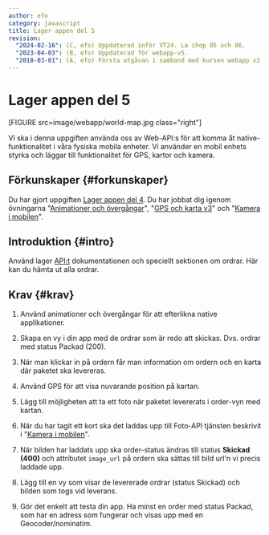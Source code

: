 ```yaml
---
author: efo
category: javascript
title: Lager appen del 5
revision:
  "2024-02-16": (C, efo) Uppdaterad inför VT24. La ihop 05 och 06.
  "2023-04-03": (B, efo) Uppdaterad för webapp-v5.
  "2018-03-01": (A, efo) Första utgåvan i samband med kursen webapp v3.
---
```

Lager appen del 5
==================================

[FIGURE src=image/webapp/world-map.jpg class="right"]

Vi ska i denna uppgiften använda oss av Web-API:s för att komma åt native-funktionalitet i våra fysiska mobila enheter. Vi använder en mobil enhets styrka och läggar till funktionalitet för GPS, kartor och kamera.



Förkunskaper {#forkunskaper}
-----------------------
Du har gjort uppgiften [Lager appen del 4](../uppgift/lager-appen-del-4). Du har jobbat dig igenom övningarna "[Animationer och övergångar](../kunskap/animationer-och-overgangar)", "[GPS och karta v3](../kunskap/gps-och-karta)" och "[Kamera i mobilen](../kunskap/kamera-i-mobilen)".



Introduktion {#intro}
-----------------------

Använd lager [API:t](https://lager.emilfolino.se/v2) dokumentationen och speciellt sektionen om ordrar. Här kan du hämta ut alla ordrar.



Krav {#krav}
-----------------------

1. Använd animationer och övergångar för att efterlikna native applikationer.

2. Skapa en vy i din app med de ordrar som är redo att skickas. Dvs. ordrar med status Packad (200).

3. När man klickar in på ordern får man information om ordern och en karta där paketet ska levereras.

4. Använd GPS för att visa nuvarande position på kartan.

5. Lägg till möjligheten att ta ett foto när paketet levererats i order-vyn med kartan.

6. När du har tagit ett kort ska det laddas upp till Foto-API tjänsten beskrivit i "[Kamera i mobilen](../kunskap/kamera-i-mobilen)".

7. När bilden har laddats upp ska order-status ändras till status **Skickad (400)** och attributet `image_url` på ordern ska sättas till bild url'n vi precis laddade upp.

8. Lägg till en vy som visar de levererade ordrar (status Skickad) och bilden som togs vid leverans.

9. Gör det enkelt att testa din app. Ha minst en order med status Packad, som har en adress som fungerar och visas upp med en Geocoder/nominatim.
